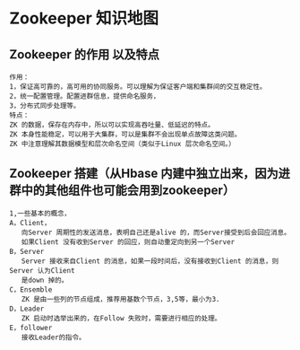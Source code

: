 # Zookeeper 知识地图
## Zookeeper 的作用 以及特点
```
作用：
1，保证高可靠的，高可用的协同服务。可以理解为保证客户端和集群间的交互稳定性。
2，统一配置管理。配置进群信息，提供命名服务，
3，分布式同步处理等。
特点：
ZK 的数据，保存在内存中，所以可以实现高吞吐量、低延迟的特点。
ZK 本身性能稳定，可以用于大集群，可以是集群不会出现单点故障这类问题。
ZK 中注意理解其数据模型和层次命名空间（类似于Linux 层次命名空间。）
```

## Zookeeper 搭建（从Hbase 内建中独立出来，因为进群中的其他组件也可能会用到zookeeper）
```
1,一些基本的概念，
A，Client，
   向Server 周期性的发送消息，表明自己还是alive 的，而Server接受到后会回应消息。
   如果Client 没有收到Server 的回应，则自动重定向到另一个Server   
B，Server
   Server 接收来自Client 的消息，如果一段时间后，没有接收到Client 的消息，则Server 认为Client 
   是down 掉的。
C，Ensemble
   ZK 是由一些列的节点组成，推荐用基数个节点，3,5等，最小为3.
D，Leader
   ZK 启动时选举出来的，在Follow 失败时，需要进行相应的处理。
E，follower
   接收Leader的指令。
```
